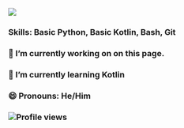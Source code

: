 <img src="“https://raw.githubusercontent.com/Cyber-Doom/Cyber-Doom/master/header.svg”"></img>

### Skills: Basic Python, Basic Kotlin, Bash, Git

### 🔭 I’m currently working on on this page. 

### 🌱 I’m currently learning Kotlin

### 😄 Pronouns: He/Him

### ![Profile views](https://gpvc.arturio.dev/Cyber-Doom) 

